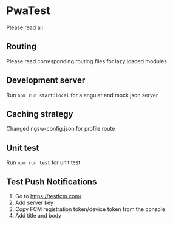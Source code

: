 # PwaTest

Please read all

## Routing

Please read corresponding routing files for lazy loaded modules

## Development server

Run `npm run start:local` for a angular and mock json server

## Caching strategy

Changed ngsw-config.json for profile route

## Unit test

Run `npm run test` for unit test

## Test Push Notifications

1. Go to https://testfcm.com/
2. Add server key
3. Copy FCM registration token/device token from the console
4. Add title and body
